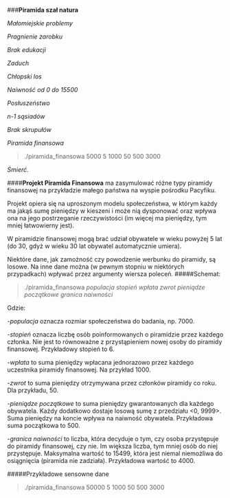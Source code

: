 ###**Piramida szał natura**

*Małomiejskie problemy*

*Pragnienie zarobku*

*Brak edukacji*

*Zaduch*

*Chłopski los*

*Naiwność od 0 do 15500*

*Posłuszeństwo*

*n-1 sąsiadów*

*Brak skrupułów*

*Piramida finansowa*

>./piramida_finansowa 5000 5 1000 50 500 3000

*Śmierć.*



####**Projekt Piramida Finansowa**
ma zasymulować różne typy piramidy finansowej na przykładzie małego państwa na wyspie pośrodku Pacyfiku.

Projekt opiera się na uproszonym modelu społeczeństwa, w którym każdy ma jakąś sumę pieniędzy w kieszeni i może nią dysponować oraz wpływa ona na jego postrzeganie rzeczywistości (im więcej ma pieniędzy, tym mniej łatwowierny jest).

W piramidzie finansowej mogą brać udział obywatele w wieku powyżej 5 lat (do 30, gdyż w wieku 30 lat obywatel automatycznie umiera).

Niektóre dane, jak zamożność czy powodzenie werbunku do piramidy, są losowe.
Na inne dane można (w pewnym stopniu w niektórych przypadkach) wpływać przez argumenty wiersza poleceń.
#####Schemat:

>./piramida_finansowa *populacja* *stopień* *wpłata* *zwrot* *pieniądze początkowe* *granica naiwności*

Gdzie:

-*populacja* oznacza rozmiar społeczeństwa do badania, np. 7000.

-*stopień* oznacza liczbę osób poinformowanych o piramidzie przez każdego członka. Nie jest to równoważne z przystąpieniem nowej osoby do piramidy finansowej. Przykładowy stopień to 6.

-*wpłata* to suma pieniędzy wpłacana jednorazowo przez każdego uczestnika piramidy finansowej. Na przykład 1000.

-*zwrot* to suma pieniędzy otrzymywana przez członków piramidy co roku. Dla przykładu, 50.

-*pieniądze początkowe* to suma pieniędzy gwarantowanych dla każdego obywatela. Każdy dodatkowo dostaje losową sumę z przedziału <0, 9999>. Suma pieniędzy na koncie wpływa na naiwność obywatela. Przykładowa suma początkowa to 500.

-*granica naiwności* to liczba, która decyduje o tym, czy osoba przystępuje do piramidy finansowej, czy nie. Im większa liczba, tym mniej osób do niej przystępuje. Maksymalna wartość to 15499, która jest niemal niemożliwa do osiągnięcia (piramida nie zadziała). Przykładowa wartość to 4000.

#####Przykładowe sensowne dane

>./piramida_finansowa 50000 5 1000 50 500 3000
